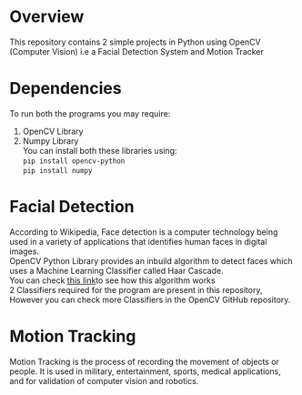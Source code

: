 # Overview
This repository contains 2 simple projects in Python using OpenCV (Computer Vision)
i.e a Facial Detection System and Motion Tracker

# Dependencies
To run both the programs you may require:
1. OpenCV Library </br>
2. Numpy Library </br>
You can install both these libraries using: </br>
`pip install opencv-python` </br>
`pip install numpy`</br>

# Facial Detection
According to Wikipedia, Face detection is a computer technology being used in a variety of applications that identifies human faces in digital images.</br>
OpenCV Python Library provides an inbuild algorithm to detect faces which uses a Machine Learning Classifier called Haar Cascade.</br>
You can check [this link](https://www.google.com/url?sa=t&rct=j&q=&esrc=s&source=web&cd=3&cad=rja&uact=8&ved=2ahUKEwjWs9SqlbLlAhVh73MBHeqmCGkQFjACegQICxAH&url=https%3A%2F%2Fwww.quora.com%2FHow-do-Haar-cascades-work&usg=AOvVaw3EE1O4d6VV2KEn_3_9pRAp)to see how this algorithm works</br>
2 Classifiers required for the program are present in this repository, However you can check more Classifiers in the OpenCV GitHub repository.

# Motion Tracking
Motion Tracking is the process of recording the movement of objects or people. It is used in military, entertainment, sports, medical applications, and for validation of computer vision and robotics.

